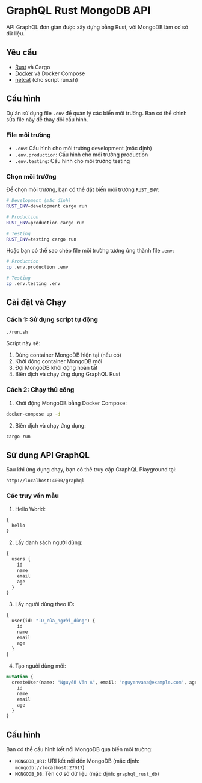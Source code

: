 # GraphQL Rust MongoDB API

API GraphQL đơn giản được xây dựng bằng Rust, với MongoDB làm cơ sở dữ liệu.

## Yêu cầu

- [Rust](https://www.rust-lang.org/tools/install) và Cargo
- [Docker](https://docs.docker.com/get-docker/) và Docker Compose
- [netcat](https://formulae.brew.sh/formula/netcat) (cho script run.sh)

## Cấu hình

Dự án sử dụng file `.env` để quản lý các biến môi trường. Bạn có thể chỉnh sửa file này để thay đổi cấu hình.

### File môi trường

- `.env`: Cấu hình cho môi trường development (mặc định)
- `.env.production`: Cấu hình cho môi trường production
- `.env.testing`: Cấu hình cho môi trường testing

### Chọn môi trường

Để chọn môi trường, bạn có thể đặt biến môi trường `RUST_ENV`:

```bash
# Development (mặc định)
RUST_ENV=development cargo run

# Production
RUST_ENV=production cargo run

# Testing
RUST_ENV=testing cargo run
```

Hoặc bạn có thể sao chép file môi trường tương ứng thành file `.env`:

```bash
# Production
cp .env.production .env

# Testing
cp .env.testing .env
```

## Cài đặt và Chạy

### Cách 1: Sử dụng script tự động

```bash
./run.sh
```

Script này sẽ:
1. Dừng container MongoDB hiện tại (nếu có)
2. Khởi động container MongoDB mới
3. Đợi MongoDB khởi động hoàn tất
4. Biên dịch và chạy ứng dụng GraphQL Rust

### Cách 2: Chạy thủ công

1. Khởi động MongoDB bằng Docker Compose:
```bash
docker-compose up -d
```

2. Biên dịch và chạy ứng dụng:
```bash
cargo run
```

## Sử dụng API GraphQL

Sau khi ứng dụng chạy, bạn có thể truy cập GraphQL Playground tại:
```
http://localhost:4000/graphql
```

### Các truy vấn mẫu

1. Hello World:
```graphql
{
  hello
}
```

2. Lấy danh sách người dùng:
```graphql
{
  users {
    id
    name
    email
    age
  }
}
```

3. Lấy người dùng theo ID:
```graphql
{
  user(id: "ID_của_người_dùng") {
    id
    name
    email
    age
  }
}
```

4. Tạo người dùng mới:
```graphql
mutation {
  createUser(name: "Nguyễn Văn A", email: "nguyenvana@example.com", age: 30) {
    id
    name
    email
    age
  }
}
```

## Cấu hình

Bạn có thể cấu hình kết nối MongoDB qua biến môi trường:

- `MONGODB_URI`: URI kết nối đến MongoDB (mặc định: `mongodb://localhost:27017`)
- `MONGODB_DB`: Tên cơ sở dữ liệu (mặc định: `graphql_rust_db`)

